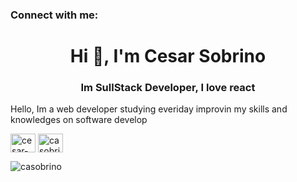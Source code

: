 <h3 align="left">Connect with me:</h3>
<h1 align="center">Hi 👋, I'm Cesar Sobrino</h1>
<h3 align="center">Im SullStack Developer, I love react </h3>
<p>Hello, Im a web developer studying everiday improvin my skills and knowledges on software develop</p>


<p align="left">
<a href="https://linkedin.com/in/cesar-sobrin0" target="blank"><img align="center" src="https://raw.githubusercontent.com/rahuldkjain/github-profile-readme-generator/master/src/images/icons/Social/linked-in-alt.svg" alt="cesar-sobrin0" height="30" width="40" /></a>
<a href="https://instagram.com/casobrino_" target="blank"><img align="center" src="https://raw.githubusercontent.com/rahuldkjain/github-profile-readme-generator/master/src/images/icons/Social/instagram.svg" alt="casobrino_" height="30" width="40" /></a>
</p>

<p><img align="left" src="https://github-readme-stats.vercel.app/api/top-langs?username=casobrino&show_icons=true&locale=en&layout=compact" alt="casobrino" /></p>
